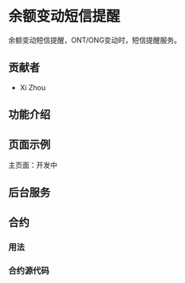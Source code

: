 #  余额变动短信提醒

余额变动短信提醒，ONT/ONG变动时，短信提醒服务。

## 贡献者

* Xi Zhou


## 功能介绍






## 页面示例

主页面：开发中

## 后台服务



## 合约



### 用法



### 合约源代码
```python


    
```


